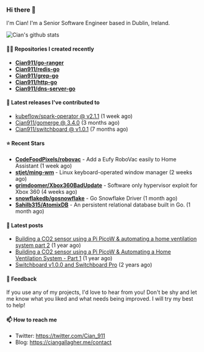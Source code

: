 ### Hi there 👋

I'm Cian! I'm a Senior Software Engineer based in Dublin, Ireland.

![Cian's github stats](https://github-readme-stats.vercel.app/api?username=CIan911&theme=dracula&show_icons=true)

#### 👨‍💻 Repositories I created recently
- **[Cian911/go-ranger](https://github.com/Cian911/go-ranger)**
- **[Cian911/redis-go](https://github.com/Cian911/redis-go)**
- **[Cian911/grep-go](https://github.com/Cian911/grep-go)**
- **[Cian911/http-go](https://github.com/Cian911/http-go)**
- **[Cian911/dns-server-go](https://github.com/Cian911/dns-server-go)**

#### 🚀 Latest releases I've contributed to


- [kubeflow/spark-operator @ v2.1.1](https://github.com/kubeflow/spark-operator/releases/tag/v2.1.1) (1 week ago)
- [Cian911/gomerge @ 3.4.0](https://github.com/Cian911/gomerge/releases/tag/3.4.0) (3 months ago)
- [Cian911/switchboard @ v1.0.1](https://github.com/Cian911/switchboard/releases/tag/v1.0.1) (7 months ago)

#### ⭐ Recent Stars


- **[CodeFoodPixels/robovac](https://github.com/CodeFoodPixels/robovac)** - Add a Eufy RoboVac easily to Home Assistant (1 week ago)
- **[stjet/ming-wm](https://github.com/stjet/ming-wm)** - Linux keyboard-operated window manager (2 weeks ago)
- **[grimdoomer/Xbox360BadUpdate](https://github.com/grimdoomer/Xbox360BadUpdate)** - Software only hypervisor exploit for Xbox 360 (4 weeks ago)
- **[snowflakedb/gosnowflake](https://github.com/snowflakedb/gosnowflake)** - Go Snowflake Driver (1 month ago)
- **[Sahilb315/AtomixDB](https://github.com/Sahilb315/AtomixDB)** - An persistent relational database built in Go. (1 month ago)

#### 📄 Latest posts
- [Building a CO2 sensor using a Pi PicoW &amp; automating a home ventilation system part 2](https://ciangallagher.me/2023/11/27/Co2-sensor-using-tiny-go-part-2/) (1 year ago)
- [Building a CO2 sensor using a Pi PicoW &amp; Automating a Home Ventilation System - Part 1](https://ciangallagher.me/2023/11/04/custom-co2-sensor-using-using-pi-picow/) (1 year ago)
- [Switchboard v1.0.0 and Switchboard Pro](https://ciangallagher.me/2022/09/17/Switchboard-v1-and-pro/) (2 years ago)

#### 💬 Feedback

If you use any of my projects, I'd love to hear from you! Don't be shy and let me know what you liked
and what needs being improved. I will try my best to help!

#### 📫 How to reach me

- Twitter: https://twitter.com/Cian_911
- Blog: https://ciangallagher.me/contact
